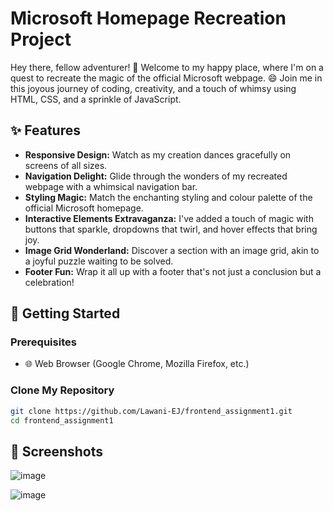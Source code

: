 # Microsoft Homepage Recreation Project

Hey there, fellow adventurer! 🚀 Welcome to my happy place, where I'm on a quest to recreate the magic of the official Microsoft webpage. 😄 Join me in this joyous journey of coding, creativity, and a touch of whimsy using HTML, CSS, and a sprinkle of JavaScript.

## ✨ Features

- **Responsive Design:** Watch as my creation dances gracefully on screens of all sizes.
- **Navigation Delight:** Glide through the wonders of my recreated webpage with a whimsical navigation bar.
- **Styling Magic:** Match the enchanting styling and colour palette of the official Microsoft homepage.
- **Interactive Elements Extravaganza:** I've added a touch of magic with buttons that sparkle, dropdowns that twirl, and hover effects that bring joy.
- **Image Grid Wonderland:** Discover a section with an image grid, akin to a joyful puzzle waiting to be solved.
- **Footer Fun:** Wrap it all up with a footer that's not just a conclusion but a celebration!

## 🚀 Getting Started

### Prerequisites

- 🌐 Web Browser (Google Chrome, Mozilla Firefox, etc.)

### Clone My Repository

```bash
git clone https://github.com/Lawani-EJ/frontend_assignment1.git
cd frontend_assignment1
```

## 🌟 Screenshots
![image](https://github.com/user-attachments/assets/e69e4451-a08c-4e7a-ac9c-76310140e834)

![image](https://github.com/user-attachments/assets/1b9cc4df-83ee-49be-9087-67603db7e5d4)
